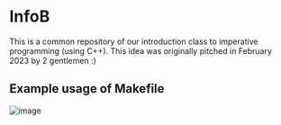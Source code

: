 # InfoB
This is a common repository of our introduction class to imperative programming (using C++). This idea was originally pitched in February 2023 by 2 gentlemen :)


## Example usage of Makefile
![image](https://user-images.githubusercontent.com/86564271/235121563-066fe094-bbcc-46b7-9d0d-1db08c970cfb.png)
